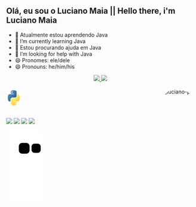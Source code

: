 ## Olá, eu sou o Luciano Maia || Hello there, i'm Luciano Maia

- 🌱 Atualmente estou aprendendo Java
- 🌱 I’m currently learning Java
- 🤔 Estou procurando ajuda em Java
- 🤔 I’m looking for help with Java
- 😄 Pronomes: ele/dele 
- 😄 Pronouns: he/him/his

<div align="center">
  <a href="https://github.com/LucianoMaiaJR">
  <img height="150em" src="https://github-readme-stats.vercel.app/api?username=LucianoMaiaJR&show_icons=true&theme=dracula&include_all_commits=true&count_private=true"/>
  <img height="150em" src="https://github-readme-stats.vercel.app/api/top-langs/?username=LucianoMaiaJR&layout=compact&langs_count=7&theme=dracula"/>
</div>

<div style="display: inline_block"><br>
  <img align="center" alt="luciano-Python" height="50" width="40" src="https://raw.githubusercontent.com/devicons/devicon/master/icons/python/python-original.svg">
  <img align="right" alt="luciano-pic" height="140" style="border-radius:50px;" src="https://i.imgur.com/lEVuB8z.png">
</div>
  
  ##
 
<div> 
  <a href="https://instagram.com/maialujr" target="_blank"><img src="https://img.shields.io/badge/-Instagram-%23E4405F?style=for-the-badge&logo=instagram&logoColor=white" target="_blank"></a>
 	 <a href="https://discord.com/channels/@me/Luciano_Maia#9671" target="_blank"><img src="https://img.shields.io/badge/Discord-7289DA?style=for-the-badge&logo=discord&logoColor=white" target="_blank"></a> 
  <a href ="mailto:maialucianojr@gmail.com"><img src="https://img.shields.io/badge/-Gmail-%23333?style=for-the-badge&logo=gmail&logoColor=white" target="_blank"></a>
  <a href="https://www.linkedin.com/in/luciano-maia-a24a26181/" target="_blank"><img src="https://img.shields.io/badge/-LinkedIn-%230077B5?style=for-the-badge&logo=linkedin&logoColor=white" target="_blank"></a> 
  
 ![Snake animation](https://github.com/LucianoMaiaJR/LucianoMaiaJR/blob/output/github-contribution-grid-snake.svg)
 
</div>
